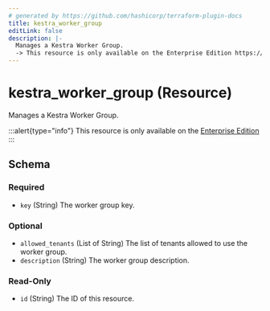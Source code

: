 ```yaml
---
# generated by https://github.com/hashicorp/terraform-plugin-docs
title: kestra_worker_group
editLink: false
description: |-
  Manages a Kestra Worker Group.
  -> This resource is only available on the Enterprise Edition https://kestra.io/enterprise
---
```


# kestra_worker_group (Resource)

Manages a Kestra Worker Group.

:::alert{type="info"}
This resource is only available on the [Enterprise Edition](https://kestra.io/enterprise)
:::



<!-- schema generated by tfplugindocs -->
## Schema

### Required

- `key` (String) The worker group key.

### Optional

- `allowed_tenants` (List of String) The list of tenants allowed to use the worker group.
- `description` (String) The worker group description.

### Read-Only

- `id` (String) The ID of this resource.
